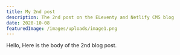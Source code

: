 ```yaml
---
title: My 2nd post
description: The 2nd post on the ELeventy and Netlify CMS blog
date: 2020-10-08
featuredImage: /images/uploads/image1.png
---
```


Hello, Here is the body of the 2nd blog post.